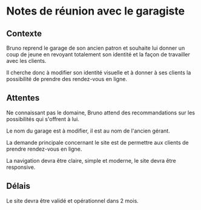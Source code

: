 # Notes de réunion avec le garagiste

## Contexte

Bruno reprend le garage de son ancien patron et souhaite lui donner un coup de jeune en revoyant totalement son identité et la façon de travailler avec les clients.

Il cherche donc à modifier son identité visuelle et à donner à ses clients la possibilité de prendre des rendez-vous en ligne.

## Attentes

Ne connaissant pas le domaine, Bruno attend des recommandations sur les possibilités qui s'offrent à lui.

Le nom du garage est à modifier, il est au nom de l'ancien gérant.

La demande principale concernant le site est de permettre aux clients de prendre rendez-vous en ligne.

La navigation devra être claire, simple et moderne, le site devra être responsive.

## Délais

Le site devra être validé et opérationnel dans 2 mois.